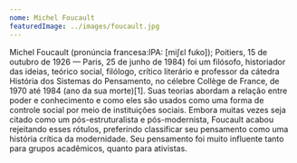 ```yaml
---
nome: Michel Foucault
featuredImage: ../images/foucault.jpg
---
```

Michel Foucault (pronúncia francesa:IPA: [miʃɛl fuko]); Poitiers, 15 de outubro de 1926 — Paris, 25 de junho de 1984) foi um filósofo, historiador das ideias, teórico social, filólogo, crítico literário e professor da cátedra História dos Sistemas do Pensamento, no célebre Collège de France, de 1970 até 1984 (ano da sua morte)[1]. Suas teorias abordam a relação entre poder e conhecimento e como eles são usados ​​como uma forma de controle social por meio de instituições sociais. Embora muitas vezes seja citado como um pós-estruturalista e pós-modernista, Foucault acabou rejeitando esses rótulos, preferindo classificar seu pensamento como uma história crítica da modernidade. Seu pensamento foi muito influente tanto para grupos acadêmicos, quanto para ativistas.